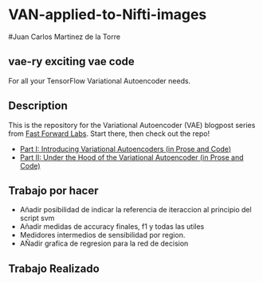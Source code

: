 # VAN-applied-to-Nifti-images

#Juan Carlos Martinez de la Torre

## vae-ry exciting vae code
For all your TensorFlow Variational Autoencoder needs.

## Description

This is the repository for the Variational Autoencoder (VAE) blogpost series
from [Fast Forward Labs](http://www.fastforwardlabs.com).
Start there, then check out the repo!
* [Part I: Introducing Variational Autoencoders (in Prose and Code)](http://blog.fastforwardlabs.com/2016/08/12/introducing-variational-autoencoders-in-prose-and.html)
* [Part II: Under the Hood of the Variational Autoencoder (in Prose and Code)](http://blog.fastforwardlabs.com/2016/08/22/under-the-hood-of-the-variational-autoencoder-in.html)


## Trabajo por hacer
* Añadir posibilidad de indicar la referencia de iteraccion 
 al principio del script svm
 * Añadir medidas de accuracy finales, f1 y todas las utiles
 * Medidores intermedios de sensibilidad por region.
 * AÑadir grafica de regresion para la red de decision


## Trabajo Realizado